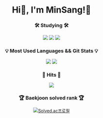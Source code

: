 <div align="center">
<h1> Hi👋, I'm MinSang!🤗</h1>

<h3>🛠 Studying 🛠</h3>
	<img src="https://img.shields.io/badge/Spring-6DB33F?style=flat&logo=Spring&logoColor=white"/>
	<img src="https://img.shields.io/badge/SpringBoot-6DB33F?style=flat&logo=SpringBoot&logoColor=white"/>
  <img src="https://img.shields.io/badge/SpringSecurity-6DB33F?style=flat&logo=SpringBoot&logoColor=white"/>

<h3>💡 Most Used Languages && Git Stats 💡</h3>
	<img src="https://github-readme-stats.vercel.app/api/top-langs/?username=MinSang22Kim&layout=compact&theme=nord">
	<img src="https://github-readme-stats.vercel.app/api?username=MinSang22Kim&hide=stars,contribs&count_private=true&show_icons=true&&theme=radical">
	
<h3>🔫 Hits 🔫</h3>
	<a href="https://hits.seeyoufarm.com"><img src="https://hits.seeyoufarm.com/api/count/incr/badge.svg?url=https%3A%2F%2Fgithub.com%2FMinSang22Kim%2Fhit-counter&count_bg=%236EE459&title_bg=%23555555&icon=&icon_color=%23E7E7E7&title=hits&edge_flat=false"/></a>

<h3>🏆 Baekjoon solved rank 🏆</h3>
  <a href="https://solved.ac/mskim0217"><img src="http://mazassumnida.wtf/api/v2/generate_badge?boj=mskim0217" alt="Solved.ac프로필"></a>

<!-- 잔디 지렁이
<img src="https://github.com/MinSang22Kim/MinSang22Kim/blob/output/github-contribution-grid-snake.svg"/>
-->
